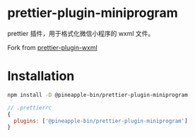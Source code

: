 # prettier-plugin-miniprogram

prettier 插件，用于格式化微信小程序的 wxml 文件。

Fork from [prettier-plugin-wxml](https://github.com/jaskang/prettier-plugin-miniprogram)

# Installation

```bash
npm install -D @pineapple-bin/prettier-plugin-miniprogram
```

```js
// .prettierrc
{
  plugins: ['@pineapple-bin/prettier-plugin-miniprogram']
}
```
